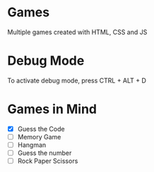 # Games
Multiple games created with HTML, CSS and JS

# Debug Mode
To activate debug mode, press CTRL + ALT + D

# Games in Mind

- [x] Guess the Code
- [ ] Memory Game
- [ ] Hangman
- [ ] Guess the number
- [ ] Rock Paper Scissors
